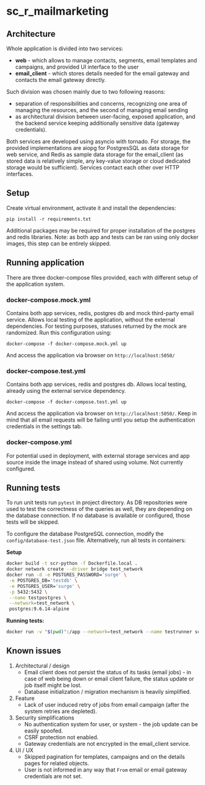 # sc_r_mailmarketing

## Architecture

Whole application is divided into two services:
 - **web** - which allows to manage contacts, segments, email templates and campaigns, and
 provided UI interface to the user
 - **email_client** - which stores details needed for the email gateway and contacts the
 email gateway directly.
 
Such division was chosen mainly due to two following reasons:
 - separation of responsibilities and concerns, recognizing one area of managing the
 resources, and the second of managing email sending
 - as architectural division between user-facing, exposed application, and the backend
 service keeping additionally sensitive data (gateway credentials).
 
Both services are developed using asyncio with tornado. For storage, the provided
implementations are aiopg for PostgresSQL as data storage for web service, and Redis
as sample data storage for the email_client (as stored data is relatively simple, any
key-value storage or cloud dedicated storage would be sufficient). Services contact
each other over HTTP interfaces.

## Setup

Create virtual environment, activate it and install the dependencies:

```
pip install -r requirements.txt
```

Additional packages may be required for proper installation of the postgres and redis
libraries. Note: as both app and tests can be ran using only docker images, this step
can be entirely skipped.

## Running application

There are three docker-compose files provided, each with different setup of the
application system.

### docker-compose.mock.yml

Contains both app services, redis, postgres db and mock third-party email service.
Allows local testing of the application, without the external dependencies. For testing
purposes, statuses returned by the mock are randomized. Run this configuration using:

```
docker-compose -f docker-compose.mock.yml up
```

And access the application via browser on `http://localhost:5050/`

### docker-compose.test.yml

Contains both app services, redis and postgres db. Allows local testing, already using
the external service dependency.

```
docker-compose -f docker-compose.test.yml up
```

And access the application via browser on `http://localhost:5050/`. Keep in mind that
all email requests will be failing until you setup the authentication credentials in
the settings tab.

### docker-compose.yml

For potential used in deployment, with external storage services and app source inside
the image instead of shared using volume. Not currently configured.

## Running tests

To run unit tests run `pytest` in project directory. As DB repositories were used to 
test the correctness of the queries as well, they are depending on the database
connection. If no database is available or configured, those tests will be skipped.

To configure the database PostgreSQL connection, modify the `config/database-test.json`
file. Alternatively, run all tests in containers:

**Setup**

```bash
docker build -t scr-python -f Dockerfile.local .
docker network create --driver bridge test_network
docker run -d -e POSTGRES_PASSWORD='surge' \
 -e POSTGRES_DB='testdb' \
 -e POSTGRES_USER='surge' \
 -p 5432:5432 \
 --name testpostgres \
 --network=test_network \
 postgres:9.6.14-alpine
```

**Running tests:**

```bash
docker run -v "$(pwd)":/app --network=test_network --name testrunner scr-python pytest && docker rm testrunner
```

## Known issues

1. Architectural / design
    - Email client does not persist the status of its tasks (email jobs) - 
    in case of web being down or email client failure, the status update or job itself
    might be lost.
    - Database initialization / migration mechanism is heavily simplified.
2. Feature
    - Lack of user induced retry of jobs from email campaign (after the system retries 
    are depleted).
3. Security simplifications
    - No authentication system for user, or system - the job update can be easily
    spoofed.
    - CSRF protection not enabled.
    - Gateway credentials are not encrypted in the email_client service.
4. UI / UX
    - Skipped pagination for templates, campaigns and on the details pages for related
    objects.
    - User is not informed in any way that `From` email or email gateway credentials are
    not set.